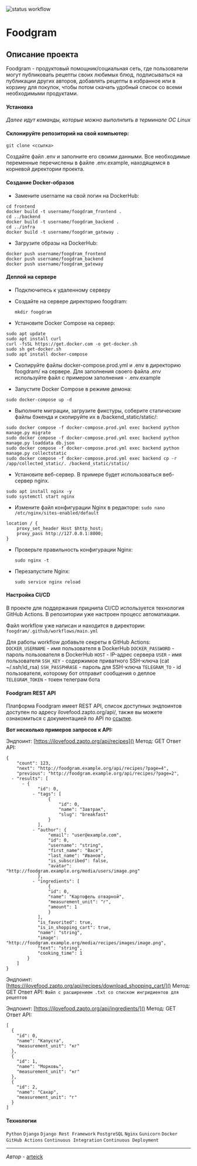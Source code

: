 ![status workflow](https://github.com/arteick/Foodgram_Workflow/actions/workflows/main.yml/badge.svg)
# Foodgram

## Описание проекта

Foodgram - продуктовый помощник/социальная сеть, где пользователи могут публиковать рецепты своих любимых блюд, подписываться на публикации других авторов, добавлять рецепты в избранное или в корзину для покупок, чтобы потом скачать удобный список со всеми необходимыми продуктами.

#### Установка
_Далее идут команды, которые можно выполнпить в терминале  ОС Linux_

#### Склонируйте репозиторий на свой компьютер:
```git clone <ссылка>```

Создайте файл .env и заполните его своими данными. Все необходимые переменные перечислены в файле .env.example, находящемся в корневой директории проекта.

#### Создание Docker-образов
* Замените username на свой логин на DockerHub:

```
cd frontend
docker build -t username/foogdram_frontend .
cd ../backend
docker build -t username/foogdram_backend .
cd ../infra
docker build -t username/foogdram_gateway . 
```

* Загрузите образы на DockerHub:

```
docker push username/foogdram_frontend
docker push username/foogdram_backend
docker push username/foogdram_gateway
```

#### Деплой на сервере
* Подключитесь к удаленному серверу
* Создайте на сервере директорию foogdram:

    ```mkdir foogdram```

* Установите Docker Compose на сервер:
```
sudo apt update
sudo apt install curl
curl -fsSL https://get.docker.com -o get-docker.sh
sudo sh get-docker.sh
sudo apt install docker-compose
```
* Скопируйте файлы docker-compose.prod.yml и .env в директорию foogdram/ на сервере. Для заполнения своего файла .env используйте файл с примером заполнения - .env.example


* Запустите Docker Compose в режиме демона:

```
sudo docker-compose up -d
```
* Выполните миграции, загрузите фикстуры, соберите статические файлы бэкенда и скопируйте их в /backend_static/static/:

```
sudo docker compose -f docker-compose.prod.yml exec backend python manage.py migrate
sudo docker compose -f docker-compose.prod.yml exec backend python manage.py loaddata db.json
sudo docker compose -f docker-compose.prod.yml exec backend python manage.py collectstatic
sudo docker compose -f docker-compose.prod.yml exec backend cp -r /app/collected_static/. /backend_static/static/
```


* Установите веб-сервер. В примере будет использоваться веб-сервер nginx.
```
sudo apt install nginx -y
sudo systemctl start nginx
```
* Измените файл конфигурации Nginx в редакторе:
```sudo nano /etc/nginx/sites-enabled/default```

```
location / {
    proxy_set_header Host $http_host;
    proxy_pass http://127.0.0.1:8000;
}
```
* Проверьте правильность конфигурации Nginx:

    ```sudo nginx -t```

* Перезапустите Nginx:

    ```sudo service nginx reload```

#### Настройка CI/CD
В проекте для поддержания прицнипа CI/CD используется технология GitHub Actions.
В репозитории уже настроен процесс автоматиации.

Файл workflow уже написан и находится в директории:
```foogdram/.github/workflows/main.yml```

Для работы workflow добавьте секреты в GitHub Actions:
```DOCKER_USERNAME``` - имя пользователя в DockerHub
```DOCKER_PASSWORD``` - пароль пользователя в DockerHub
```HOST``` - IP-адрес сервера
```USER``` - имя пользователя
```SSH_KEY``` - содержимое приватного SSH-ключа (cat ~/.ssh/id_rsa)
```SSH_PASSPHRASE``` - пароль для SSH-ключа
```TELEGRAM_TO``` - id пользователя, которому бот отправит сообщения о деплое
```TELEGRAM_TOKEN``` - токен телеграм бота


#### Foodgram REST API
Платформа Foodgram имеет REST API, список доступных эндпоинтов доступен по адресу ilovefood.zapto.org/api/, также вы можете ознакомиться с документацией по API по [ссылке](https://ilovefood.zapto.org/api/docs/).

__Вот несколько примеров запросов к API:__

Эндпоинт: [https://ilovefood.zapto.org/api/recipes]()
Метод: GET
Ответ API:

```
{
    "count": 123,
    "next": "http://foodgram.example.org/api/recipes/?page=4",
    "previous": "http://foodgram.example.org/api/recipes/?page=2",
  - "results": [
      - {
            "id": 0,
          - "tags": [
                {
                    "id": 0,
                    "name": "Завтрак",
                    "slug": "breakfast"
                }
            ],
          - "author": {
                "email": "user@example.com",
                "id": 0,
                "username": "string",
                "first_name": "Вася",
                "last_name": "Иванов",
                "is_subscribed": false,
                "avatar": "http://foodgram.example.org/media/users/image.png"
            },
          - "ingredients": [
                {
                "id": 0,
                "name": "Картофель отварной",
                "measurement_unit": "г",
                "amount": 1
                }
            ],
            "is_favorited": true,
            "is_in_shopping_cart": true,
            "name": "string",
            "image": "http://foodgram.example.org/media/recipes/images/image.png",
            "text": "string",
            "cooking_time": 1
        }
    ]
}
```

Эндпоинт: [https://ilovefood.zapto.org/api/recipes/download_shopping_cart/]()
Метод: GET
Ответ API: ```Файл с расширением .txt со списком ингридиентов для рецептов```

Эндпоинт: [https://ilovefood.zapto.org/api/ingredients/]()
Метод: GET
Ответ API: 
```
[
  {
    "id": 0,
    "name": "Капуста",
    "measurement_unit": "кг"
  },
  {
    "id": 1,
    "name": "Морковь",
    "measurement_unit": "кг"
  },
  {
    "id": 2,
    "name": "Сахар",
    "measurement_unit": "г"
  }
]
```
#### Технологии
```Python``` ```Django``` ```Django Rest Framework``` ```PostgreSQL``` ```Nginx``` ```Gunicorn``` ```Docker``` ```GitHub Actions``` ```Continuous Integration``` ```Continuous Deployment```

---
_Автор_ - [arteick](https://github.com/arteick)
